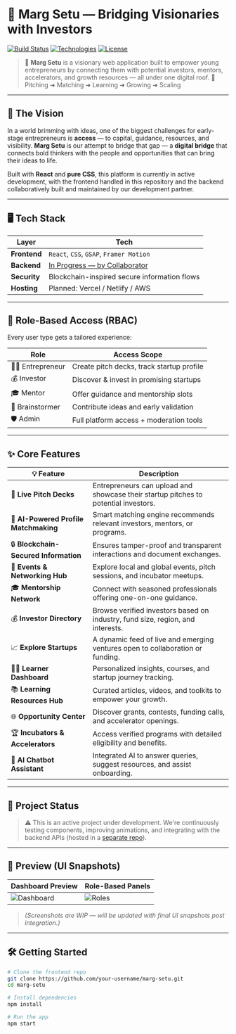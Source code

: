 # 🌉 Marg Setu — Bridging Visionaries with Investors

[![Build Status](https://img.shields.io/badge/build-passing-brightgreen?style=flat-square)]()
[![Technologies](https://img.shields.io/badge/built%20with-React%20%7C%20CSS-blueviolet?style=flat-square)]()
[![License](https://img.shields.io/badge/license-MIT-yellow?style=flat-square)]()

> 🚀 **Marg Setu** is a visionary web application built to empower young entrepreneurs by connecting them with potential investors, mentors, accelerators, and growth resources — all under one digital roof.
> 🚦 Pitching ➜ Matching ➜ Learning ➜ Growing ➜ Scaling
---

## 🌟 The Vision

In a world brimming with ideas, one of the biggest challenges for early-stage entrepreneurs is **access** — to capital, guidance, resources, and visibility. **Marg Setu** is our attempt to bridge that gap — a **digital bridge** that connects bold thinkers with the people and opportunities that can bring their ideas to life.

Built with **React** and **pure CSS**, this platform is currently in active development, with the frontend handled in this repository and the backend collaboratively built and maintained by our development partner.

---

## 🖥️ Tech Stack

| Layer      | Tech                                  |
|------------|---------------------------------------|
| **Frontend** | `React`, `CSS`, `GSAP`, `Framer Motion` |
| **Backend**  | [In Progress — by Collaborator](https://github.com/your-friend/backend-repo) |
| **Security** | Blockchain-inspired secure information flows |
| **Hosting**  | Planned: Vercel / Netlify / AWS |

---

## 👥 Role-Based Access (RBAC)

Every user type gets a tailored experience:

| Role           | Access Scope                                      |
|----------------|---------------------------------------------------|
| 🧑‍💼 Entrepreneur | Create pitch decks, track startup profile         |
| 💰 Investor      | Discover & invest in promising startups          |
| 🎓 Mentor        | Offer guidance and mentorship slots              |
| 🧠 Brainstormer  | Contribute ideas and early validation            |
| 🛡️ Admin         | Full platform access + moderation tools          |

---

## ✨ Core Features

| 💡 Feature | Description |
|-----------|-------------|
| 🚀 **Live Pitch Decks** | Entrepreneurs can upload and showcase their startup pitches to potential investors. |
| 🤝 **AI-Powered Profile Matchmaking** | Smart matching engine recommends relevant investors, mentors, or programs. |
| 🔒 **Blockchain-Secured Information** | Ensures tamper-proof and transparent interactions and document exchanges. |
| 📅 **Events & Networking Hub** | Explore local and global events, pitch sessions, and incubator meetups. |
| 🎓 **Mentorship Network** | Connect with seasoned professionals offering one-on-one guidance. |
| 💰 **Investor Directory** | Browse verified investors based on industry, fund size, region, and interests. |
| 📈 **Explore Startups** | A dynamic feed of live and emerging ventures open to collaboration or funding. |
| 🧑‍🏫 **Learner Dashboard** | Personalized insights, courses, and startup journey tracking. |
| 📚 **Learning Resources Hub** | Curated articles, videos, and toolkits to empower your growth. |
| 🌐 **Opportunity Center** | Discover grants, contests, funding calls, and accelerator openings. |
| 🏆 **Incubators & Accelerators** | Access verified programs with detailed eligibility and benefits. |
| 🤖 **AI Chatbot Assistant** | Integrated AI to answer queries, suggest resources, and assist onboarding. |

---

## 🚧 Project Status

> ⚠️ This is an active project under development. We're continuously testing components, improving animations, and integrating with the backend APIs (hosted in a [separate repo](https://github.com/your-friend/backend-repo)).

---

## 📸 Preview (UI Snapshots)

| Dashboard Preview | Role-Based Panels |
|-------------------|-------------------|
| ![Dashboard](assets/dashboard-preview.png) | ![Roles](assets/roles-preview.png) |

> *(Screenshots are WIP — will be updated with final UI snapshots post integration.)*

---



## 🛠️ Getting Started

```bash
# Clone the frontend repo
git clone https://github.com/your-username/marg-setu.git
cd marg-setu

# Install dependencies
npm install

# Run the app
npm start
